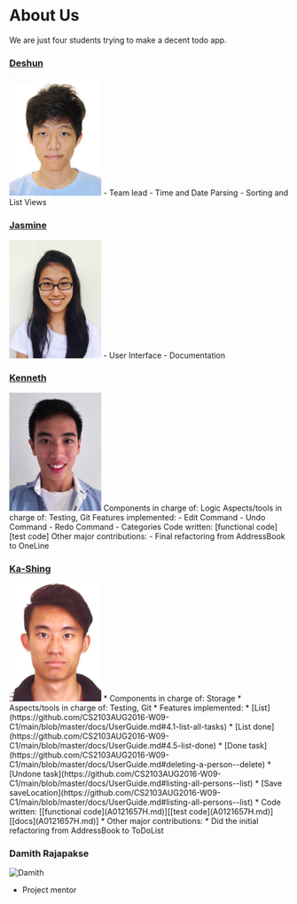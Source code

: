 # About Us 

We are just four students trying to make a decent todo app.

### [Deshun](https://github.com/unusep)
<img src ="https://github.com/CS2103AUG2016-W09-C1/main/blob/master/docs/images/Cai%20Deshun.jpg" width="166" height="213" />
- Team lead
- Time and Date Parsing 
- Sorting and List Views

### [Jasmine](https://github.com/jasminish) 
<img src="https://github.com/CS2103AUG2016-W09-C1/main/blob/master/docs/images/Jasmine%20Ang.jpg" width="166" height="213" />
- User Interface 
- Documentation 

### [Kenneth](https://github.com/Kenneth-LJS) 
<img src="https://github.com/CS2103AUG2016-W09-C1/main/blob/master/docs/images/Kenneth%20Loh.jpg" width="166" height="213" />
Components in charge of: Logic
Aspects/tools in charge of: Testing, Git
Features implemented: 
- Edit Command
- Undo Command
- Redo Command
- Categories
Code written: [functional code][test code]
Other major contributions:
- Final refactoring from AddressBook to OneLine

### [Ka-Shing](https://github.com/ongks)
<img src="https://github.com/CS2103AUG2016-W09-C1/main/blob/master/docs/images/Ong%20Ka-Shing.jpg" width="166" height="213" />
* Components in charge of: Storage
* Aspects/tools in charge of: Testing, Git
* Features implemented:
   * [List](https://github.com/CS2103AUG2016-W09-C1/main/blob/master/docs/UserGuide.md#4.1-list-all-tasks)
   * [List done](https://github.com/CS2103AUG2016-W09-C1/main/blob/master/docs/UserGuide.md#4.5-list-done)
   * [Done task](https://github.com/CS2103AUG2016-W09-C1/main/blob/master/docs/UserGuide.md#deleting-a-person--delete)
   * [Undone task](https://github.com/CS2103AUG2016-W09-C1/main/blob/master/docs/UserGuide.md#listing-all-persons--list)
   * [Save saveLocation](https://github.com/CS2103AUG2016-W09-C1/main/blob/master/docs/UserGuide.md#listing-all-persons--list)
* Code written: [[functional code](A0121657H.md)][[test code](A0121657H.md)][[docs](A0121657H.md)]
* Other major contributions:
  * Did the initial refactoring from AddressBook to ToDoList 

### Damith Rajapakse
![Damith](https://github.com/CS2103AUG2016-W09-C1/main/blob/master/docs/images/DamithRajapakse.jpg)
- Project mentor 
